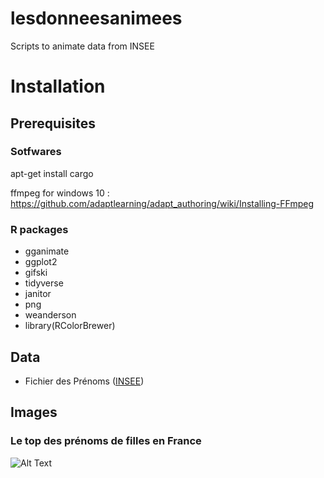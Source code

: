 # lesdonneesanimees
Scripts to animate data from INSEE


# Installation

## Prerequisites

### Sotfwares

apt-get install cargo

ffmpeg for windows 10 : https://github.com/adaptlearning/adapt_authoring/wiki/Installing-FFmpeg


### R packages

* gganimate
* ggplot2
* gifski
* tidyverse
* janitor
* png
* weanderson
* library(RColorBrewer)

## Data

* Fichier des Prénoms ([INSEE](https://www.insee.fr/fr/statistiques/2540004#consulter))

## Images

### Le top des prénoms de filles en France

![Alt Text](https://github.com/Grelot/lesdonneesanimees/blob/master/images/prenoms_filles.gif)


